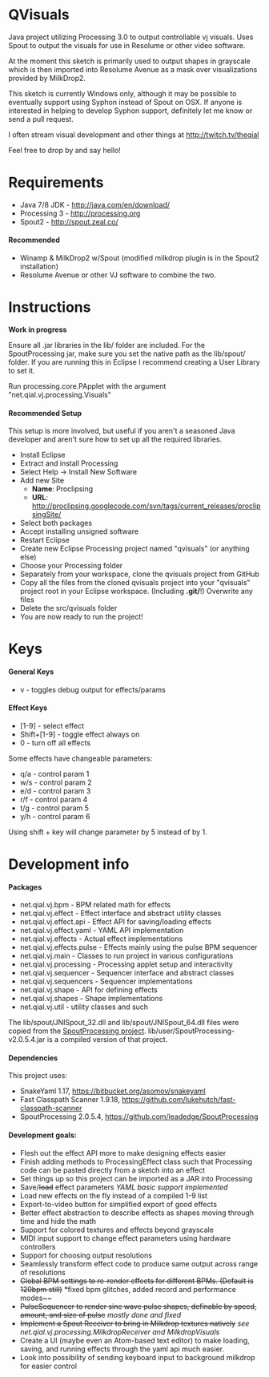 # QVisuals

Java project utilizing Processing 3.0 to output controllable vj visuals. Uses
Spout to output the visuals for use in Resolume or other video software.

At the moment this sketch is primarily used to output shapes in grayscale which is then
imported into Resolume Avenue as a mask over visualizations provided by MilkDrop2.

This sketch is currently Windows only, although it may be possible to eventually support 
using Syphon instead of Spout on OSX. If anyone is interested in helping to develop Syphon 
support, definitely let me know or send a pull request. 

I often stream visual development and other things at http://twitch.tv/theqial 

Feel free to drop by and say hello!

# Requirements
- Java 7/8 JDK - http://java.com/en/download/
- Processing 3 - http://processing.org
- Spout2 - http://spout.zeal.co/

#### Recommended 
- Winamp & MilkDrop2 w/Spout (modified milkdrop plugin is in the Spout2 installation)
- Resolume Avenue or other VJ software to combine the two.

# Instructions
**Work in progress**

Ensure all .jar libraries in the lib/ folder are included. For the SpoutProcessing jar, make sure you set the native path as the lib/spout/ folder. If you are running this in Eclipse I recommend creating a User Library to set it.

Run processing.core.PApplet with the argument "net.qial.vj.processing.Visuals"

#### Recommended Setup

This setup is more involved, but useful if you aren't a seasoned Java developer
and aren't sure how to set up all the required libraries.

- Install Eclipse
- Extract and install Processing
- Select Help -> Install New Software
- Add new Site
  - **Name**: Proclipsing
  - **URL**: http://proclipsing.googlecode.com/svn/tags/current_releases/proclipsingSite/
- Select both packages
- Accept installing unsigned software
- Restart Eclipse
- Create new Eclipse Processing project named "qvisuals" (or anything else)
- Choose your Processing folder
- Separately from your workspace, clone the qvisuals project from GitHub
- Copy all the files from the cloned qvisuals project into your "qvisuals"
  project root in your Eclipse workspace. (Including **.git/**!) Overwrite
  any files
- Delete the src/qvisuals folder
- You are now ready to run the project!

# Keys
#### General Keys
- v - toggles debug output for effects/params

#### Effect Keys
- [1-9] - select effect
- Shift+[1-9] - toggle effect always on
- 0 - turn off all effects

Some effects have changeable parameters:

- q/a - control param 1
- w/s - control param 2
- e/d - control param 3
- r/f - control param 4
- t/g - control param 5
- y/h - control param 6

Using shift + key will change parameter by 5 instead of by 1.

# Development info

#### Packages

- net.qial.vj.bpm - BPM related math for effects
- net.qial.vj.effect - Effect interface and abstract utility classes
- net.qial.vj.effect.api - Effect API for saving/loading effects
- net.qial.vj.effect.yaml - YAML API implementation
- net.qial.vj.effects - Actual effect implementations
- net.qial.vj.effects.pulse - Effects mainly using the pulse BPM sequencer
- net.qial.vj.main - Classes to run project in various configurations
- net.qial.vj.processing - Processing applet setup and interactivity
- net.qial.vj.sequencer - Sequencer interface and abstract classes
- net.qial.vj.sequencers - Sequencer implementations
- net.qial.vj.shape - API for defining effects
- net.qial.vj.shapes - Shape implementations
- net.qial.vj.util - utility classes and such

The lib/spout/JNISpout\_32.dll and lib/spout/JNISpout\_64.dll files were copied from the [SpoutProcessing project](https://github.com/leadedge/SpoutProcessing). lib/user/SpoutProcessing-v2.0.5.4.jar is a compiled version of that project.

#### Dependencies

This project uses:
- SnakeYaml 1.17, https://bitbucket.org/asomov/snakeyaml
- Fast Classpath Scanner 1.9.18, https://github.com/lukehutch/fast-classpath-scanner
- SpoutProcessing 2.0.5.4, https://github.com/leadedge/SpoutProcessing

#### Development goals:

- Flesh out the effect API more to make designing effects easier
- Finish adding methods to ProcessingEffect class such that Processing code can be pasted directly from a sketch into an effect
- Set things up so this project can be imported as a JAR into Processing
- Save/~~load~~ effect parameters *YAML basic support implemented*
- Load new effects on the fly instead of a compiled 1-9 list
- Export-to-video button for simplified export of good effects
- Better effect abstraction to describe effects as shapes moving through time and hide the math
- Support for colored textures and effects beyond grayscale
- MIDI input support to change effect parameters using hardware controllers
- Support for choosing output resolutions
- Seamlessly transform effect code to produce same output across range of resolutions
- ~~Global BPM settings to re-render effects for different BPMs. (Default is 120bpm still)~~ *fixed bpm glitches, added record and performance modes~~
- ~~PulseSequencer to render sine wave pulse shapes, definable by speed, amount, and size of pulse~~ *mostly done and fixed*
- ~~Implement a Spout Receiver to bring in Milkdrop textures natively~~ *see net.qial.vj.processing.MilkdropReceiver and MilkdropVisuals*
- Create a UI (maybe even an Atom-based text editor) to make loading, saving, and running effects through the yaml api much easier.
- Look into possibility of sending keyboard input to background milkdrop for easier control

